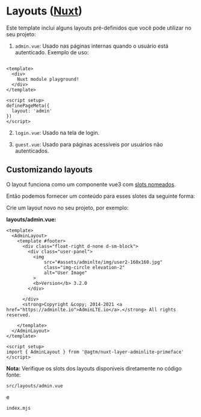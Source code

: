 # Layouts ([Nuxt](https://nuxt.com/docs/guide/directory-structure/layouts))

Este template inclui alguns layouts pré-definidos que você pode utilizar no seu projeto:

1. `admin.vue`: Usado nas páginas internas quando o usuário está autenticado. Exemplo de uso:

```vue

<template>
  <div>
    Nuxt module playground!
  </div>
</template>

<script setup>
definePageMeta({
  layout: 'admin'
})
</script>
```

2. `login.vue`: Usado na tela de login.

3. `guest.vue`: Usado para páginas acessíveis por usuários não autenticados.

## Customizando layouts

O layout funciona como um componente vue3 com [slots nomeados](https://vuejs.org/guide/components/slots.html#named-slots).

Então podemos fornecer um conteúdo para esses slotes da seguinte forma:

Crie um layout novo no seu projeto, por exemplo:

**layouts/admin.vue:**
```vue
<template>
  <AdminLayout>
    <template #footer>
      <div class="float-right d-none d-sm-block">
        <div class="user-panel">
          <img
              src="#assets/adminlte/img/user2-160x160.jpg"
              class="img-circle elevation-2"
              alt="User Image"
          >
          <b>Version</b> 3.2.0
        </div>

      </div>
      <strong>Copyright &copy; 2014-2021 <a href="https://adminlte.io">AdminLTE.io</a>.</strong> All rights reserved.

    </template>
  </AdminLayout>
</template>

<script setup>
import { AdminLayout } from '@agtm/nuxt-layer-adminlite-primeface'
</script>
```

**Nota:** Verifique os slots dos layouts disponiveis diretamente no código fonte:

    src/layouts/admin.vue    

e

    index.mjs

